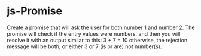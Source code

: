# js-Promise

Create a promise that will ask the user for both number 1 and number 2. The
promise will check if the entry values were numbers, and then you will resolve
it with an output similar to this: 3 + 7 = 10 otherwise, the rejection message
will be both, or either 3 or 7 (is or are) not number(s).